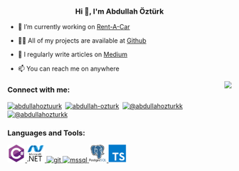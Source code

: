 <h3 align="center">Hi 👋, I'm Abdullah Öztürk</h3>

- 🔭 I’m currently working on [Rent-A-Car](https://github.com/AbdullahOztuurkk/Rent-A-Car-Project)

- 👨‍💻 All of my projects are available at [Github](https://github.com/AbdullahOztuurkk)

- 📝 I regularly write articles on [Medium](https://medium.com/@abdullahozturkk)

- 📫 You can reach me on anywhere
<img align='right' src="https://github-readme-stats.vercel.app/api?username=AbdullahOztuurkk&show_icons=true">

<h3 align="left">Connect with me:</h3>
<p align="left">
<a href="https://twitter.com/abdullahoztuurk" target="blank"><img align="center" src="https://www.vectorlogo.zone/logos/twitter/twitter-tile.svg" alt="abdullahoztuurk" height="30" width="30" /></a>&nbsp;
<a href="https://linkedin.com/in/abdullah-ozturk" target="blank"><img align="center" src="https://www.vectorlogo.zone/logos/linkedin/linkedin-icon.svg" alt="abdullah-ozturk" height="30" width="30"/></a>&nbsp;
<a href="https://medium.com/@abdullahozturkk" target="blank"><img align="center" src="https://www.vectorlogo.zone/logos/medium/medium-icon.svg" alt="@abdullahozturkk" height="30" width="30" /></a>&nbsp;
<a href="mailto:oabdullahozturk@yandex.com.tr" target="blank"><img align="center" src="https://www.vectorlogo.zone/logos/gmail/gmail-icon.svg" alt="@abdullahozturkk" height="30" width="30" /></a>&nbsp;
</p>

<h3 align="left">Languages and Tools:</h3>
<p align="left"> <a href="https://www.w3schools.com/cs/" target="_blank"> <img src="https://raw.githubusercontent.com/devicons/devicon/master/icons/csharp/csharp-original.svg" alt="csharp" width="40" height="40"/> </a> <a href="https://dotnet.microsoft.com/" target="_blank"> <img src="https://raw.githubusercontent.com/devicons/devicon/master/icons/dot-net/dot-net-original-wordmark.svg" alt="dotnet" width="40" height="40"/> </a> <a href="https://git-scm.com/" target="_blank"> <img src="https://www.vectorlogo.zone/logos/git-scm/git-scm-icon.svg" alt="git" width="40" height="40"/> </a> <a href="https://www.microsoft.com/en-us/sql-server" target="_blank"> <img src="https://cdn.worldvectorlogo.com/logos/microsoft-sql-server.svg" alt="mssql" width="40" height="40"/> </a> <a href="https://www.postgresql.org" target="_blank"> <img src="https://raw.githubusercontent.com/devicons/devicon/master/icons/postgresql/postgresql-original-wordmark.svg" alt="postgresql" width="40" height="40"/> </a> <a href="https://www.typescriptlang.org/" target="_blank"> <img src="https://raw.githubusercontent.com/devicons/devicon/master/icons/typescript/typescript-original.svg" alt="typescript" width="40" height="40"/> </a> </p>

